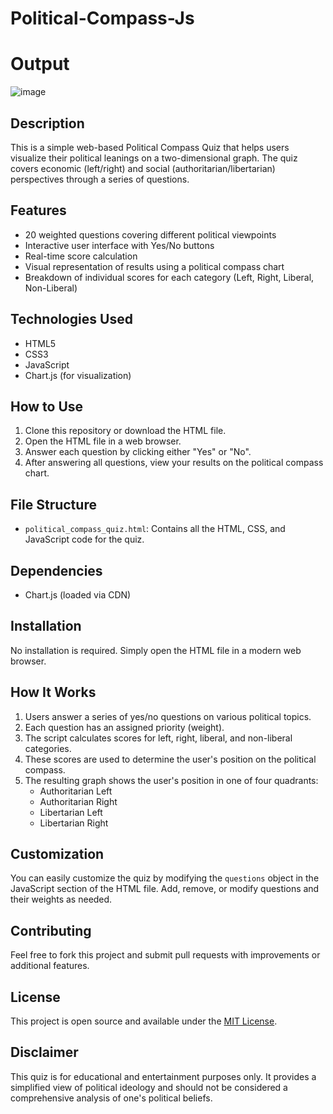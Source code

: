 # Political-Compass-Js

# Output
![image](https://github.com/user-attachments/assets/b208be91-fe9b-4e19-8378-be2e9d4a0d58)

## Description
This is a simple web-based Political Compass Quiz that helps users visualize their political leanings on a two-dimensional graph. The quiz covers economic (left/right) and social (authoritarian/libertarian) perspectives through a series of questions.

## Features
- 20 weighted questions covering different political viewpoints
- Interactive user interface with Yes/No buttons
- Real-time score calculation
- Visual representation of results using a political compass chart
- Breakdown of individual scores for each category (Left, Right, Liberal, Non-Liberal)

## Technologies Used
- HTML5
- CSS3
- JavaScript
- Chart.js (for visualization)

## How to Use
1. Clone this repository or download the HTML file.
2. Open the HTML file in a web browser.
3. Answer each question by clicking either "Yes" or "No".
4. After answering all questions, view your results on the political compass chart.

## File Structure
- `political_compass_quiz.html`: Contains all the HTML, CSS, and JavaScript code for the quiz.

## Dependencies
- Chart.js (loaded via CDN)

## Installation
No installation is required. Simply open the HTML file in a modern web browser.

## How It Works
1. Users answer a series of yes/no questions on various political topics.
2. Each question has an assigned priority (weight).
3. The script calculates scores for left, right, liberal, and non-liberal categories.
4. These scores are used to determine the user's position on the political compass.
5. The resulting graph shows the user's position in one of four quadrants:
   - Authoritarian Left
   - Authoritarian Right
   - Libertarian Left
   - Libertarian Right

## Customization
You can easily customize the quiz by modifying the `questions` object in the JavaScript section of the HTML file. Add, remove, or modify questions and their weights as needed.

## Contributing
Feel free to fork this project and submit pull requests with improvements or additional features.

## License
This project is open source and available under the [MIT License](LICENSE).

## Disclaimer
This quiz is for educational and entertainment purposes only. It provides a simplified view of political ideology and should not be considered a comprehensive analysis of one's political beliefs.
